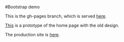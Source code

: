 #Bootstrap demo

This is the gh-pages branch, which is served <a href="http://pbogden.github.io/bootstrap">here</a>.

<a href="http://pbogden.github.io/bootstrap/oldesign.html">This</a> is a prototype of the home page with the old design.

The production site is <a href="http://www.novametricsllc.com">here</a>.

